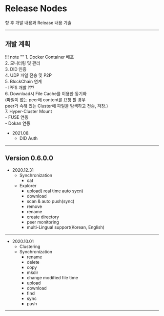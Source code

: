 # Release Nodes 

향 후 개발 내용과 Release 내용 기술

----

## 개발 계획

!!! note ""
    1. Docker Container 배포   
    2. 모니터링 및 관리   
    3. DID 인증   
    4. UDP 파일 전송 및 P2P   
    5. BlockChain 연계     
        - IPFS 개발 ???   
    6. Download시 File Cache를 이용한 동기화      
        (파일이 없는 peer에 content를 요청 할 경우  
        peer가 속해 있는 Cluster에 파일을 탐색하고 전송, 저장.)   
    7. Hyper-Cluster Mount    
        - FUSE 연동   
        - Dokan 연동       

 * 2021.08.
    * DID Auth

----
## Version 0.6.0.0



 * 2020.12.31
    * Synchronization
        * cat
    * Explorer
        * upload( real time auto sycn)
        * download
        * scan & auto push(sync)
        * remove
        * rename
        * create directory
        * peer monitoring
        * multi-Lingual support(Korean, English)

----

 * 2020.10.01
    * Clustering
    * Synchronization
        * rename
        * delete
        * copy
        * mkdir
        * change modified file time
        * upload
        * download
        * find
        * sync
        * push
        
----



